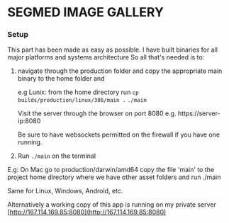 # SEGMED IMAGE GALLERY


### Setup

This part has been made as easy as possible.
I have built binaries for all major platforms and systems architecture
So all that's needed is to: 

1. navigate through the production folder and copy the appropriate main binary to the home folder and 

    e.g Lunix: from the home directory run ```cp builds/production/linux/386/main .```
    ```./main```

    Visit the server through the browser on port 8080
    e.g. https://server-ip:8080

    Be sure to have websockets permitted on the firewall if you have one running.

2. Run ```./main``` on the terminal

E.g: On Mac go to production/darwin/amd64 copy the file 'main' to the project home directory where we have other asset folders and run ./main

Same for Linux, Windows, Android, etc.

Alternatively a working copy of this app is running on my private server
[http://167.114.169.85:8080](http://167.114.169.85:8080)


